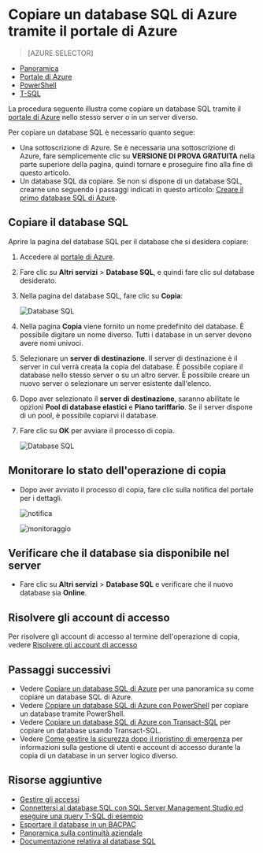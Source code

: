 <properties
	pageTitle="Copiare un database SQL di Azure tramite il portale di Azure | Microsoft Azure"
	description="Creare una copia di un database SQL di Azure"
	services="sql-database"
	documentationCenter=""
	authors="stevestein"
	manager="jhubbard"
	editor=""/> 

<tags
	ms.service="sql-database"
	ms.devlang="NA"
	ms.date="09/19/2016"
	ms.author="sstein"
	ms.workload="data-management"
	ms.topic="article"
	ms.tgt_pltfrm="NA"/> 



# Copiare un database SQL di Azure tramite il portale di Azure

> [AZURE.SELECTOR]
- [Panoramica](sql-database-copy.md)
- [Portale di Azure](sql-database-copy-portal.md)
- [PowerShell](sql-database-copy-powershell.md)
- [T-SQL](sql-database-copy-transact-sql.md)

La procedura seguente illustra come copiare un database SQL tramite il [portale di Azure](https://portal.azure.com) nello stesso server o in un server diverso.

Per copiare un database SQL è necessario quanto segue:

- Una sottoscrizione di Azure. Se è necessaria una sottoscrizione di Azure, fare semplicemente clic su **VERSIONE DI PROVA GRATUITA** nella parte superiore della pagina, quindi tornare e proseguire fino alla fine di questo articolo.
- Un database SQL da copiare. Se non si dispone di un database SQL, crearne uno seguendo i passaggi indicati in questo articolo: [Creare il primo database SQL di Azure](sql-database-get-started.md).


## Copiare il database SQL

Aprire la pagina del database SQL per il database che si desidera copiare:

1.	Accedere al [portale di Azure](https://portal.azure.com).
2.	Fare clic su **Altri servizi** > **Database SQL**, e quindi fare clic sul database desiderato.
3.	Nella pagina del database SQL, fare clic su **Copia**:

    ![Database SQL](./media/sql-database-copy-portal/sql-database-copy.png) 

1.  Nella pagina **Copia** viene fornito un nome predefinito del database. È possibile digitare un nome diverso. Tutti i database in un server devono avere nomi univoci.
2.  Selezionare un **server di destinazione**. Il server di destinazione è il server in cui verrà creata la copia del database. È possibile copiare il database nello stesso server o su un altro server. È possibile creare un nuovo server o selezionare un server esistente dall'elenco.
3.  Dopo aver selezionato il **server di destinazione**, saranno abilitate le opzioni **Pool di database elastici** e **Piano tariffario**. Se il server dispone di un pool, è possibile copiarvi il database.
3.  Fare clic su **OK** per avviare il processo di copia.

    ![Database SQL](./media/sql-database-copy-portal/copy-page.png) 


## Monitorare lo stato dell'operazione di copia

- Dopo aver avviato il processo di copia, fare clic sulla notifica del portale per i dettagli.

    ![notifica][3] 
 
    ![monitoraggio][4] 


## Verificare che il database sia disponibile nel server

- Fare clic su **Altri servizi** > **Database SQL** e verificare che il nuovo database sia **Online**.


## Risolvere gli account di accesso

Per risolvere gli account di accesso al termine dell'operazione di copia, vedere [Risolvere gli account di accesso](sql-database-copy-transact-sql.md#resolve-logins-after-the-copy-operation-completes)


## Passaggi successivi

- Vedere [Copiare un database SQL di Azure](sql-database-copy.md) per una panoramica su come copiare un database SQL di Azure.
- Vedere [Copiare un database SQL di Azure con PowerShell](sql-database-copy-powershell.md) per copiare un database tramite PowerShell.
- Vedere [Copiare un database SQL di Azure con Transact-SQL](sql-database-copy-transact-sql.md) per copiare un database usando Transact-SQL.
- Vedere [Come gestire la sicurezza dopo il ripristino di emergenza](sql-database-geo-replication-security-config.md) per informazioni sulla gestione di utenti e account di accesso durante la copia di un database in un server logico diverso.



## Risorse aggiuntive

- [Gestire gli accessi](sql-database-manage-logins.md)
- [Connettersi al database SQL con SQL Server Management Studio ed eseguire una query T-SQL di esempio](sql-database-connect-query-ssms.md)
- [Esportare il database in un BACPAC](sql-database-export.md)
- [Panoramica sulla continuità aziendale](sql-database-business-continuity.md)
- [Documentazione relativa al database SQL](https://azure.microsoft.com/documentation/services/sql-database/)




<!--Image references--> 
[1]: ./media/sql-database-copy-portal/copy.png
[2]: ./media/sql-database-copy-portal/copy-ok.png
[3]: ./media/sql-database-copy-portal/copy-notification.png
[4]: ./media/sql-database-copy-portal/monitor-copy.png

<!---HONumber=AcomDC_0921_2016-->